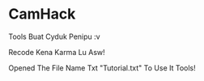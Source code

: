 # CamHack
Tools Buat Cyduk Penipu :v

Recode Kena Karma Lu Asw!

Opened The File Name Txt "Tutorial.txt" To Use It Tools!
